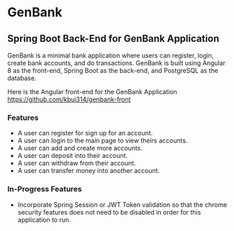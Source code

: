 # GenBank
## Spring Boot Back-End for GenBank Application
GenBank is a minimal bank application where users can register, login, create bank accounts, and do transactions.
GenBank is built using Angular 8 as the front-end, Spring Boot as the back-end, and PostgreSQL
as the database. 

Here is the Angular front-end for the GenBank Application https://github.com/kbui314/genbank-front

### Features
* A user can register for sign up for an account.
* A user can login to the main page to view theirs accounts.
* A user can add and create more accounts.
* A user can deposit into their account.
* A user can withdraw from their account.
* A user can transfer money into another account.

### In-Progress Features
* Incorporate Spring Session or JWT Token validation so that the chrome security features does not need to be disabled 
in order for this application to run.
